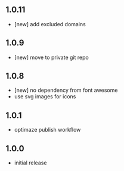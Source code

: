 ## 1.0.11
- [new] add excluded domains
## 1.0.9
- [new] move to private git repo 
## 1.0.8
- [new] no dependency from font awesome
- use svg images for icons
## 1.0.1
- optimaze publish workflow
## 1.0.0
- initial release 